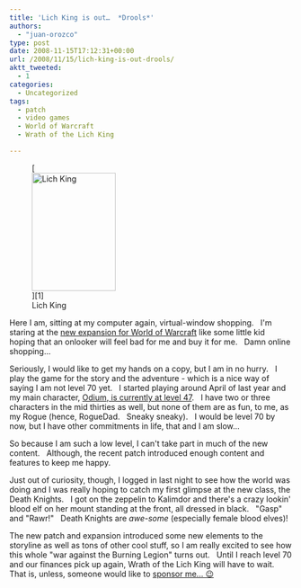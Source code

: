 ```yaml
---
title: 'Lich King is out…  *Drools*'
authors: 
  - "juan-orozco"
type: post
date: 2008-11-15T17:12:31+00:00
url: /2008/11/15/lich-king-is-out-drools/
aktt_tweeted:
  - 1
categories:
  - Uncategorized
tags:
  - patch
  - video games
  - World of Warcraft
  - Wrath of the Lich King

---
```

<figure id="attachment_1170" aria-describedby="caption-attachment-1170" style="width: 149px" class="wp-caption alignleft">[<img class="size-medium wp-image-1170" title="Wrath of the Lich King" src="https://i1.wp.com/guamaso.com/wp-content/uploads/2008/11/lichking.png?resize=149%2C210" alt="Lich King" width="149" height="210" data-recalc-dims="1" />][1]<figcaption id="caption-attachment-1170" class="wp-caption-text">Lich King</figcaption></figure>

Here I am, sitting at my computer again, virtual-window shopping.   I'm staring at the <a href="http://www.worldofwarcraft.com/wrath/" target="_blank" rel="noopener noreferrer">new expansion for World of Warcraft</a> like some little kid hoping that an onlooker will feel bad for me and buy it for me.   Damn online shopping...

Seriously, I would like to get my hands on a copy, but I am in no hurry.   I play the game for the story and the adventure - which is a nice way of saying I am not level 70 yet.   I started playing around April of last year and my main character, <a href="http://www.wowarmory.com/character-sheet.xml?r=Sisters+of+Elune&n=Odiom" target="_blank" rel="noopener noreferrer">Odium, is currently at level 47</a>.   I have two or three characters in the mid thirties as well, but none of them are as fun, to me, as my Rogue (hence, RogueDad.   Sneaky sneaky).   I would be level 70 by now, but I have other commitments in life, that and I am slow...

So because I am such a low level, I can't take part in much of the new content.   Although, the recent patch introduced enough content and features to keep me happy.

Just out of curiosity, though, I logged in last night to see how the world was doing and I was really hoping to catch my first glimpse at the new class, the Death Knights.   I got on the zeppelin to Kalimdor and there's a crazy lookin' blood elf on her mount standing at the front, all dressed in black.   "Gasp" and "Rawr!"   Death Knights are _awe-some_ (especially female blood elves)!

The new patch and expansion introduced some new elements to the storyline as well as tons of other cool stuff, so I am really excited to see how this whole "war against the Burning Legion" turns out.   Until I reach level 70 and our finances pick up again, Wrath of the Lich King will have to wait.   That is, unless, someone would like to <a href="http://astore.amazon.com/guamaso-20/detail/B000VJTJNE" target="_blank" rel="noopener noreferrer">sponsor me... 😉<br /> </a>

 [1]: http://astore.amazon.com/guamaso-20/detail/B000VJTJNE